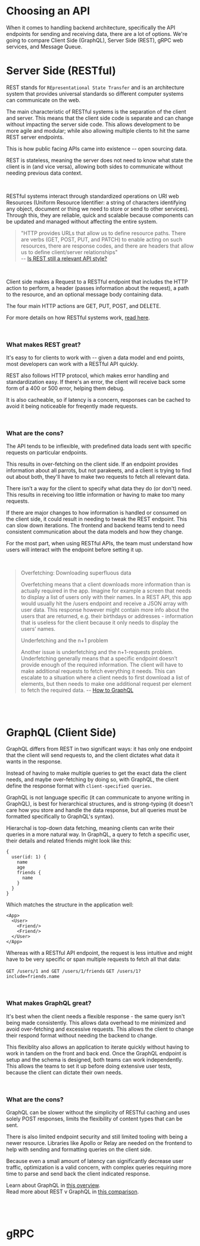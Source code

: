 # Choosing an API

When it comes to handling backend architecture, specifically the API endpoints for sending and receiving data, there are a lot of options. We're going to compare Client Side (GraphQL), Server Side (REST), gRPC web services, and Message Queue.

# Server Side (RESTful)

REST stands for `REpresentational State Transfer` and is an architecture system that provides universal standards so different computer systems can communicate on the web.

The main characteristic of RESTful systems is the separation of the client and server. This means that the client side code is separate and can change without impacting the server side code. This allows development to be more agile and modular; while also allowing multiple clients to hit the same REST server endpoints. 

This is how public facing APIs came into existence -- open sourcing data.

REST is stateless, meaning the server does not need to know what state the client is in (and vice versa), allowing both sides to communicate without needing previous data context.

<br>

RESTful systems interact through standardized operations on URI web Resources (Uniform Resource Identifier: a string of characters identifying any object, document or thing we need to store or send to other services). Through this, they are reliable, quick and scalable because components can be updated and managed without affecting the entire system.

> "HTTP provides URLs that allow us to define resource paths. There are verbs (GET, POST, PUT, and PATCH) to enable acting on such resources, there are response codes, and there are headers that allow us to define client/server relationships"  
> -- [Is REST still a relevant API style?](https://nordicapis.com/is-rest-still-a-relevant-api-style/) 

<br>

Client side makes a Request to a RESTful endpoint that includes the HTTP action to perform, a header (passes information about the request), a path to the resource, and an optional message body containing data.

The four main HTTP actions are GET, PUT, POST, and DELETE.

For more details on how RESTful systems work, [read here](https://www.codecademy.com/articles/what-is-rest). 

<br>

### What makes REST great?

It's easy to for clients to work with -- given a data model and end points, most developers can work with a RESTful API quickly.

REST also follows HTTP protocol, which makes error handling and standardization easy. If there's an error, the client will receive back some form of a 400 or 500 error, helping them debug. 

It is also cacheable, so if latency is a concern, responses can be cached to avoid it being noticeable for freqently made requests.

<br>

### What are the cons?

The API tends to be inflexible, with predefined data loads sent with specific requests on particular endpoints.

This results in over-fetching on the client side. If an endpoint provides information about all parrots, but not parakeets, and a client is trying to find out about both, they'll have to make two requests to fetch all relevant data.

There isn't a way for the client to specify what data they do (or don't) need. This results in receiving too little information or having to make too many requests.

If there are major changes to how information is handled or consumed on the client side, it could result in needing to tweak the REST endpoint. This can slow down iterations. The frontend and backend teams tend to need consistent communication about the data models and how they change.

For the most part, when using RESTful APIs, the team must understand how users will interact with the endpoint before setting it up.

<br>

> Overfetching: Downloading superfluous data  
>  
> Overfetching means that a client downloads more information than is actually required in the app. Imagine for example a screen that needs to display a list of users only with their names. In a REST API, this app would usually hit the /users endpoint and receive a JSON array with user data. This response however might contain more info about the users that are returned, e.g. their birthdays or addresses - information that is useless for the client because it only needs to display the users’ names.  
>  
> Underfetching and the n+1 problem  
>  
> Another issue is underfetching and the n+1-requests problem. Underfetching generally means that a specific endpoint doesn’t provide enough of the required information. The client will have to make additional requests to fetch everything it needs. This can escalate to a situation where a client needs to first download a list of elements, but then needs to make one additional request per element to fetch the required data.
> -- [How to GraphQL](https://www.howtographql.com/basics/1-graphql-is-the-better-rest/)  

<br>
<br>

# GraphQL (Client Side)

GraphQL differs from REST in two significant ways: it has only one endpoint that the client will send requests to, and the client dictates what data it wants in the response.

Instead of having to make multiple queries to get the exact data the client needs, and maybe over-fetching by doing so, with GraphQL, the client define the response format with `client-specified queries`.

GraphQL is not language specific (it can communicate to anyone writing in GraphQL), is best for hierarchical structures, and is strong-typing (it doesn't care how you store and handle the data response, but all queries must be formatted specifically to GraphQL's syntax).

Hierarchal is top-down data fetching, meaning clients can write their queries in a more natural way. In GraphQL, a query to fetch a specific user, their details and related friends might look like this:

```
{
  user(id: 1) {
    name
    age
    friends {
      name
    }
  }
}
```

Which matches the structure in the application well:

```
<App>
  <User>
    <Friend/>
    <Friend/>
  </User>
</App>
```

Whereas with a RESTful API endpoint, the request is less intuitive and might have to be very specific or span multiple requests to fetch all that data:

```GET /users/1 and GET /users/1/friends```
```GET /users/1?include=friends.name```

<br>

### What makes GraphQL great?

It's best when the client needs a flexible response - the same query isn't being made consistently. This allows data overhead to me minimized and avoid over-fetching and excessive requests. This allows the client to change their respond format without needing the backend to change. 

This flexiblity also allows an application to iterate quickly without having to work in tandem on the front and back end. Once the GraphQL endpoint is setup and the schema is designed, both teams can work independently. This allows the teams to set it up before doing extensive user tests, because the client can dictate their own needs.

<br>

### What are the cons?

GraphQL can be slower without the simplicity of RESTful caching and uses solely POST responses, limits the flexibility of content types that can be sent.

There is also limited endpoint security and still limited tooling with being a newer resource. Libraries like Apollo or Relay are needed on the frontend to help with sending and formatting queries on the client side. 


Because even a small amount of latency can significantly decrease user traffic, optimization is a valid concern, with complex queries requiring more time to parse and send back the client indicated response.

Learn about GraphQL in [this overview](https://blog.risingstack.com/graphql-overview-getting-started-with-graphql-and-nodejs/).  
Read more about REST v GraphQL in [this comparison](https://goodapi.co/blog/rest-vs-graphql).  

<br>
<br>

# gRPC


